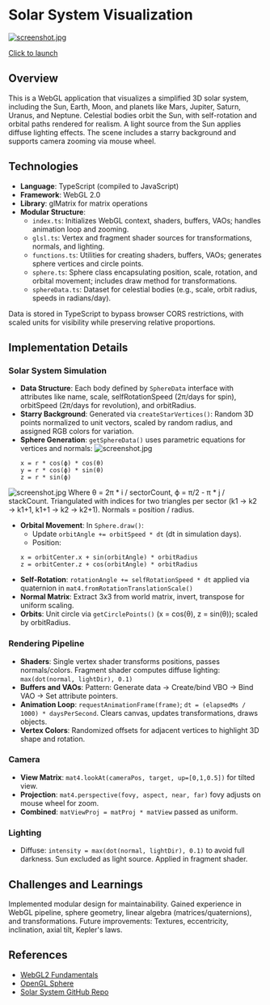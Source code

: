 # Solar System Visualization

[![screenshot.jpg](https://alexyiudrit.github.io/WebGL-Solar-System/screenshot.png)](https://alexyiudrit.github.io/WebGL-Solar-System/)

[Click to launch](https://alexyiudrit.github.io/WebGL-Solar-System/)

## Overview

This is a WebGL application that visualizes a simplified 3D solar system, including the Sun, Earth, Moon, and planets like Mars, Jupiter, Saturn, Uranus, and Neptune. Celestial bodies orbit the Sun, with self-rotation and orbital paths rendered for realism. A light source from the Sun applies diffuse lighting effects. The scene includes a starry background and supports camera zooming via mouse wheel.

## Technologies

- **Language**: TypeScript (compiled to JavaScript)
- **Framework**: WebGL 2.0
- **Library**: glMatrix for matrix operations
- **Modular Structure**:
  - `index.ts`: Initializes WebGL context, shaders, buffers, VAOs; handles animation loop and zooming.
  - `glsl.ts`: Vertex and fragment shader sources for transformations, normals, and lighting.
  - `functions.ts`: Utilities for creating shaders, buffers, VAOs; generates sphere vertices and circle points.
  - `sphere.ts`: Sphere class encapsulating position, scale, rotation, and orbital movement; includes draw method for transformations.
  - `sphereData.ts`: Dataset for celestial bodies (e.g., scale, orbit radius, speeds in radians/day).

Data is stored in TypeScript to bypass browser CORS restrictions, with scaled units for visibility while preserving relative proportions.

## Implementation Details

### Solar System Simulation

- **Data Structure**: Each body defined by `SphereData` interface with attributes like name, scale, selfRotationSpeed (2π/days for spin), orbitSpeed (2π/days for revolution), and orbitRadius.
- **Starry Background**: Generated via `createStarVertices()`: Random 3D points normalized to unit vectors, scaled by random radius, and assigned RGB colors for variation.
- **Sphere Generation**: `getSphereData()` uses parametric equations for vertices and normals:
![screenshot.jpg](https://alexyiudrit.github.io/WebGL-Solar-System/sphere.png)
  ```
  x = r * cos(ϕ) * cos(θ)
  y = r * cos(ϕ) * sin(θ)
  z = r * sin(ϕ)
  ```
![screenshot.jpg](https://alexyiudrit.github.io/WebGL-Solar-System/sector.png)
  Where θ = 2π * i / sectorCount, ϕ = π/2 - π * j / stackCount. Triangulated with indices for two triangles per sector (k1 → k2 → k1+1, k1+1 → k2 → k2+1). Normals = position / radius.
- **Orbital Movement**: In `Sphere.draw()`:
  - Update `orbitAngle += orbitSpeed * dt` (dt in simulation days).
  - Position:
  ```
  x = orbitCenter.x + sin(orbitAngle) * orbitRadius 
  z = orbitCenter.z + cos(orbitAngle) * orbitRadius
  ```
- **Self-Rotation**: `rotationAngle += selfRotationSpeed * dt` applied via quaternion in `mat4.fromRotationTranslationScale()`
- **Normal Matrix**: Extract 3x3 from world matrix, invert, transpose for uniform scaling.
- **Orbits**: Unit circle via `getCirclePoints()` (x = cos(θ), z = sin(θ)); scaled by orbitRadius.

### Rendering Pipeline

- **Shaders**: Single vertex shader transforms positions, passes normals/colors. Fragment shader computes diffuse lighting: `max(dot(normal, lightDir), 0.1)`
- **Buffers and VAOs**: Pattern: Generate data → Create/bind VBO → Bind VAO → Set attribute pointers.
- **Animation Loop**: `requestAnimationFrame(frame)`; `dt = (elapsedMs / 1000) * daysPerSecond`. Clears canvas, updates transformations, draws objects.
- **Vertex Colors**: Randomized offsets for adjacent vertices to highlight 3D shape and rotation.

### Camera

- **View Matrix**: `mat4.lookAt(cameraPos, target, up=[0,1,0.5])` for tilted view.
- **Projection**: `mat4.perspective(fovy, aspect, near, far)` fovy adjusts on mouse wheel for zoom.
- **Combined**: `matViewProj = matProj * matView` passed as uniform.

### Lighting

- Diffuse: `intensity = max(dot(normal, lightDir), 0.1)` to avoid full darkness. Sun excluded as light source. Applied in fragment shader.

## Challenges and Learnings

Implemented modular design for maintainability. Gained experience in WebGL pipeline, sphere geometry, linear algebra (matrices/quaternions), and transformations. Future improvements: Textures, eccentricity, inclination, axial tilt, Kepler's laws.

## References

- [WebGL2 Fundamentals](https://webgl2fundamentals.org/)
- [OpenGL Sphere](https://www.songho.ca/opengl/gl_sphere.html)
- [Solar System GitHub Repo](https://github.com/pengfeiw/solar-system/tree/master)
